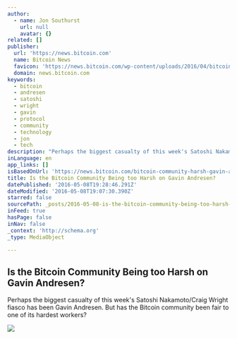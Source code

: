 ```yaml
---
author:
  - name: Jon Southurst
    url: null
    avatar: {}
related: []
publisher:
  url: 'https://news.bitcoin.com'
  name: Bitcoin News
  favicon: 'https://news.bitcoin.com/wp-content/uploads/2016/04/bitcoin_fav.png'
  domain: news.bitcoin.com
keywords:
  - bitcoin
  - andresen
  - satoshi
  - wright
  - gavin
  - protocol
  - community
  - technology
  - jon
  - tech
description: "Perhaps the biggest casualty of this week's Satoshi Nakamoto/Craig Wright fiasco has been Gavin Andresen. But has the Bitcoin community been fair to one of its hardest workers?"
inLanguage: en
app_links: []
isBasedOnUrl: 'https://news.bitcoin.com/bitcoin-community-harsh-gavin-andresen/'
title: Is the Bitcoin Community Being too Harsh on Gavin Andresen?
datePublished: '2016-05-08T19:28:46.291Z'
dateModified: '2016-05-08T19:07:30.390Z'
starred: false
sourcePath: _posts/2016-05-08-is-the-bitcoin-community-being-too-harsh-on-gavin-andresen.md
inFeed: true
hasPage: false
inNav: false
_context: 'http://schema.org'
_type: MediaObject

---
```

<article style=""><h1>Is the Bitcoin Community Being too Harsh on Gavin Andresen?</h1><p>Perhaps the biggest casualty of this week's Satoshi Nakamoto/Craig Wright fiasco has been Gavin Andresen. But has the Bitcoin community been fair to one of its hardest workers?</p><img src="https://news.bitcoin.com/wp-content/uploads/2016/05/gavin-andresen-bitcoin-foundation-marijuana-industry-1.jpg" /></article>